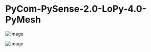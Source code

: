 # PyCom-PySense-2.0-LoPy-4.0-PyMesh

![image](https://user-images.githubusercontent.com/24932503/149504331-982b8c8f-a436-42a2-a99d-263293f02d76.png)

![image](https://user-images.githubusercontent.com/24932503/149526723-b48ed6b6-4450-4040-8e3d-87c03ba9279c.png)

